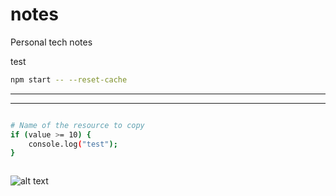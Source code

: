# notes
Personal tech notes




test 

```sh
npm start -- --reset-cache
```
---------

*****
```sh

# Name of the resource to copy
if (value >= 10) {
    console.log("test");
}



```



![alt text](./img/imageName.png "null")

